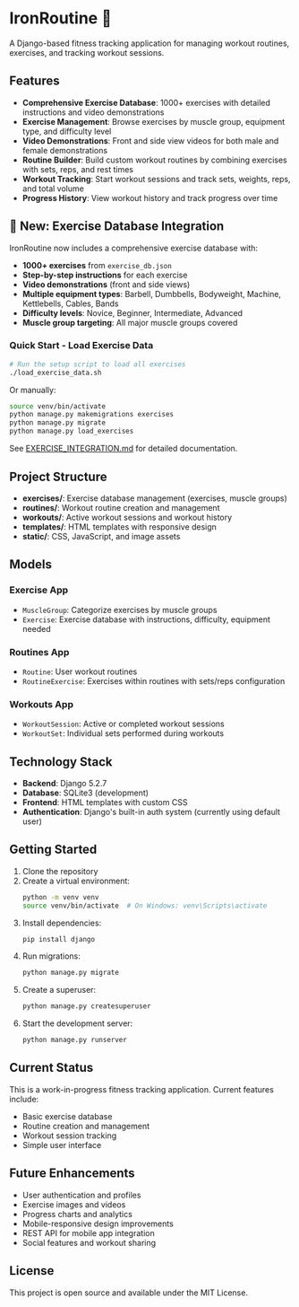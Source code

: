 # IronRoutine 💪

A Django-based fitness tracking application for managing workout routines, exercises, and tracking workout sessions.

## Features

- **Comprehensive Exercise Database**: 1000+ exercises with detailed instructions and video demonstrations
- **Exercise Management**: Browse exercises by muscle group, equipment type, and difficulty level
- **Video Demonstrations**: Front and side view videos for both male and female demonstrations
- **Routine Builder**: Build custom workout routines by combining exercises with sets, reps, and rest times
- **Workout Tracking**: Start workout sessions and track sets, weights, reps, and total volume
- **Progress History**: View workout history and track progress over time

## 🎉 New: Exercise Database Integration

IronRoutine now includes a comprehensive exercise database with:
- **1000+ exercises** from `exercise_db.json`
- **Step-by-step instructions** for each exercise
- **Video demonstrations** (front and side views)
- **Multiple equipment types**: Barbell, Dumbbells, Bodyweight, Machine, Kettlebells, Cables, Bands
- **Difficulty levels**: Novice, Beginner, Intermediate, Advanced
- **Muscle group targeting**: All major muscle groups covered

### Quick Start - Load Exercise Data

```bash
# Run the setup script to load all exercises
./load_exercise_data.sh
```

Or manually:
```bash
source venv/bin/activate
python manage.py makemigrations exercises
python manage.py migrate
python manage.py load_exercises
```

See [EXERCISE_INTEGRATION.md](EXERCISE_INTEGRATION.md) for detailed documentation.

## Project Structure

- **exercises/**: Exercise database management (exercises, muscle groups)
- **routines/**: Workout routine creation and management
- **workouts/**: Active workout sessions and workout history
- **templates/**: HTML templates with responsive design
- **static/**: CSS, JavaScript, and image assets

## Models

### Exercise App
- `MuscleGroup`: Categorize exercises by muscle groups
- `Exercise`: Exercise database with instructions, difficulty, equipment needed

### Routines App
- `Routine`: User workout routines
- `RoutineExercise`: Exercises within routines with sets/reps configuration

### Workouts App
- `WorkoutSession`: Active or completed workout sessions
- `WorkoutSet`: Individual sets performed during workouts

## Technology Stack

- **Backend**: Django 5.2.7
- **Database**: SQLite3 (development)
- **Frontend**: HTML templates with custom CSS
- **Authentication**: Django's built-in auth system (currently using default user)

## Getting Started

1. Clone the repository
2. Create a virtual environment:
   ```bash
   python -m venv venv
   source venv/bin/activate  # On Windows: venv\Scripts\activate
   ```
3. Install dependencies:
   ```bash
   pip install django
   ```
4. Run migrations:
   ```bash
   python manage.py migrate
   ```
5. Create a superuser:
   ```bash
   python manage.py createsuperuser
   ```
6. Start the development server:
   ```bash
   python manage.py runserver
   ```

## Current Status

This is a work-in-progress fitness tracking application. Current features include:
- Basic exercise database
- Routine creation and management
- Workout session tracking
- Simple user interface

## Future Enhancements

- User authentication and profiles
- Exercise images and videos
- Progress charts and analytics
- Mobile-responsive design improvements
- REST API for mobile app integration
- Social features and workout sharing

## License

This project is open source and available under the MIT License.
